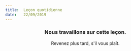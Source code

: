 ```yaml
---
title:  Leçon quotidienne
date:   22/09/2019
---
```


### <center>Nous travaillons sur cette leçon.</center>
<center>Revenez plus tard, s'il vous plaît.</center>